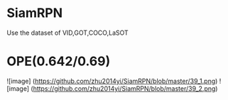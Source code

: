 # SiamRPN
Use the dataset of VID,GOT,COCO,LaSOT 
# OPE(0.642/0.69)
![image]
(https://github.com/zhu2014yi/SiamRPN/blob/master/39_1.png)
![image]
(https://github.com/zhu2014yi/SiamRPN/blob/master/39_2.png)
